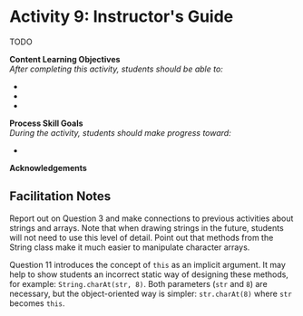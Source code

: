 # Activity 9: Instructor's Guide

TODO

**Content Learning Objectives**  
*After completing this activity, students should be able to:*

* 
* 
* 

**Process Skill Goals**  
*During the activity, students should make progress toward:*

* 

**Acknowledgements**  


## Facilitation Notes

Report out on Question 3 and make connections to previous activities about strings and arrays. Note that when drawing strings in the future, students will not need to use this level of detail. Point out that methods from the String class make it much easier to manipulate character arrays.

Question 11 introduces the concept of `this` as an implicit argument. It may help to show students an incorrect static way of designing these methods, for example: `String.charAt(str, 8)`. Both parameters (`str` and `8`) are necessary, but the object-oriented way is simpler: `str.charAt(8)` where `str` becomes `this`.
